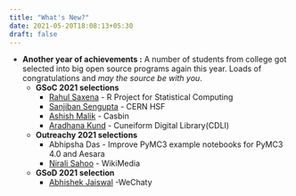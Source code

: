 ```yaml
---
title: "What's New?"
date: 2021-05-20T18:08:13+05:30
draft: false
---
```


- **Another year of achievements :** A number of students from college got selected into big open source programs again this year. Loads of congratulations and *may the source be with you*.
    - **GSoC 2021 selections**
        - [Rahul Saxena](https://www.linkedin.com/in/saxena-rahul/) - R Project for Statistical Computing
        - [Sanjiban Sengupta](https://www.linkedin.com/in/sanjiban-sengupta/) - CERN HSF
        - [Ashish Malik](https://www.linkedin.com/in/ashishmalik47/) - Casbin
        - [Aradhana Kund](https://www.linkedin.com/in/aradhanakund/) - Cuneiform Digital Library(CDLI)
    - **Outreachy 2021 selections**
        - Abhipsha Das - Improve PyMC3 example notebooks for PyMC3 4.0 and Aesara
        - [Nirali Sahoo](https://www.linkedin.com/in/niralisahoo/) - WikiMedia
    - **GSoD 2021 selection**
        - [Abhishek Jaiswal](https://www.linkedin.com/in/abhishek-iiit/) -WeChaty
